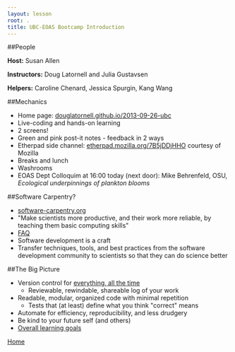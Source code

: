 ```yaml
---
layout: lesson
root: .
title: UBC-EOAS Bootcamp Introduction
---
```


##People

**Host:** Susan Allen

**Instructors:** Doug Latornell and Julia Gustavsen

**Helpers:** Caroline Chenard, Jessica Spurgin, Kang Wang


##Mechanics

* Home page: [douglatornell.github.io/2013-09-26-ubc](http://douglatornell.github.io/2013-09-26-ubc/)
* Live-coding and hands-on learning
* 2 screens!
* Green and pink post-it notes - feedback in 2 ways
* Etherpad side channel: [etherpad.mozilla.org/7B5jDDjHHO](https://etherpad.mozilla.org/7B5jDDjHHO) courtesy of Mozilla
* Breaks and lunch
* Washrooms
* EOAS Dept Colloquim at 16:00 today (next door): Mike Behrenfeld, OSU, *Ecological underpinnings of plankton blooms*


##Software Carpentry?

* [software-carpentry.org](http://software-carpentry.org/)
* "Make scientists more productive, and their work more reliable, by teaching them basic computing skills"
* [FAQ](http://software-carpentry.org/faq.html)
* Software development is a craft
* Transfer techniques, tools, and best practices from the software development community to scientists so that they can do science better

##The Big Picture

* Version control for [everything, all the time](https://i.chzbgr.com/maxW500/5105457664/hB5E8796B/)
  * Reviewable, rewindable, shareable log of your work
* Readable, modular, organized code with minimal repetition
  * Tests that (at least) define what you think "correct" means
* Automate for efficiency, reproducibility, and less drudgery
* Be kind to your future self (and others)
* [Overall learning goals](bootcamp_goals.html)


[Home](index.html#topics)
